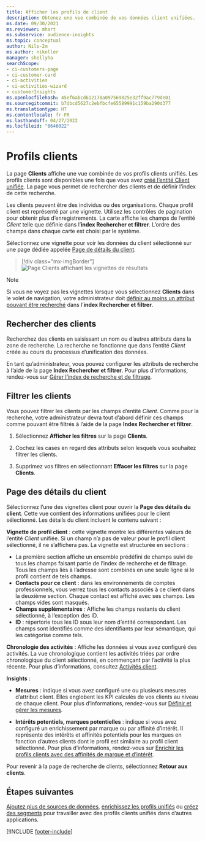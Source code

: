 ```yaml
---
title: Afficher les profils de client
description: Obtenez une vue combinée de vos données client unifiées.
ms.date: 09/30/2021
ms.reviewer: mhart
ms.subservice: audience-insights
ms.topic: conceptual
author: Nils-2m
ms.author: nikeller
manager: shellyha
searchScope:
- ci-customers-page
- ci-customer-card
- ci-activities
- ci-activities-wizard
- customerInsights
ms.openlocfilehash: 45ef6abcd612178a097569825e32ff9ac779de01
ms.sourcegitcommit: b7dbcd5627c2ebfbcfe65589991c159ba290d377
ms.translationtype: HT
ms.contentlocale: fr-FR
ms.lasthandoff: 04/27/2022
ms.locfileid: "8646022"
---
```

# <a name="customer-profiles"></a>Profils clients

La page **Clients** affiche une vue combinée de vos profils clients unifiés. Les profils clients sont disponibles une fois que vous avez [créé l’entité Client unifiée](data-unification.md). La page vous permet de rechercher des clients et de définir l’index de cette recherche.

Les clients peuvent être des individus ou des organisations. Chaque profil client est représenté par une vignette. Utilisez les contrôles de pagination pour obtenir plus d’enregistrements. La carte affiche les champs de l’entité *Client* telle que définie dans l’**index Rechercher et filtrer**. L’ordre des champs dans chaque carte est choisi par le système.

Sélectionnez une vignette pour voir les données du client sélectionné sur une page dédiée appelée [Page de détails du client](customer-profiles.md#customer-details-page).

> [!div class="mx-imgBorder"] 
> ![Page Clients affichant les vignettes de résultats](media/customers-page-result-tiles-B2C.png "Page Clients affichant les vignettes de résultats")

> [!NOTE]
> Si vous ne voyez pas les vignettes lorsque vous sélectionnez **Clients** dans le volet de navigation, votre administrateur doit [définir au moins un attribut pouvant être recherché](search-filter-index.md) dans l’**index Rechercher et filtrer**.

## <a name="search-for-customers"></a>Rechercher des clients

Recherchez des clients en saisissant un nom ou d’autres attributs dans la zone de recherche. La recherche ne fonctionne que dans l’entité _Client_ créée au cours du processus d’unification des données.

En tant qu’administrateur, vous pouvez configurer les attributs de recherche à l’aide de la page **Index Rechercher et filtrer**. Pour plus d’informations, rendez-vous sur [Gérer l’index de recherche et de filtrage](search-filter-index.md).

## <a name="filter-customers"></a>Filtrer les clients

Vous pouvez filtrer les clients par les champs d’entité _Client_. Comme pour la recherche, votre administrateur devra tout d’abord définir ces champs comme pouvant être filtrés à l’aide de la page **Index Rechercher et filtrer**.

1. Sélectionnez **Afficher les filtres** sur la page **Clients**.

1. Cochez les cases en regard des attributs selon lesquels vous souhaitez filtrer les clients.

1. Supprimez vos filtres en sélectionnant **Effacer les filtres** sur la page **Clients**.

## <a name="customer-details-page"></a>Page des détails du client

Sélectionnez l’une des vignettes client pour ouvrir la **Page des détails du client**. Cette vue contient des informations unifiées pour le client sélectionné. Les détails du client incluent le contenu suivant :

**Vignette de profil client** : cette vignette montre les différentes valeurs de l’entité _Client_ unifiée. Si un champ n’a pas de valeur pour le profil client sélectionné, il ne s’affichera pas. La vignette est structurée en sections :  
  - La première section affiche un ensemble prédéfini de champs suivi de tous les champs faisant partie de l’index de recherche et de filtrage. Tous les champs liés à l’adresse sont combinés en une seule ligne si le profil contient de tels champs. 
  - **Contacts pour ce client** : dans les environnements de comptes professionnels, vous verrez tous les contacts associés à ce client dans la deuxième section. Chaque contact est affiché avec ses champs. Les champs vides sont masqués.
  - **Champs supplémentaires** : Affiche les champs restants du client sélectionné, à l’exception des ID. 
  - **ID** : répertorie tous les ID sous leur nom d’entité correspondant. Les champs sont identifiés comme des identifiants par leur sémantique, qui les catégorise comme tels.

**Chronologie des activités** : Affiche les données si vous avez configuré des activités. La vue chronologique contient les activités triées par ordre chronologique du client sélectionné, en commençant par l’activité la plus récente. Pour plus d’informations, consultez [Activités client](activities.md).

**Insights** :  
  - **Mesures** : indique si vous avez configuré une ou plusieurs mesures d’attribut client. Elles englobent les KPI calculés de vos clients au niveau de chaque client. Pour plus d’informations, rendez-vous sur [Définir et gérer les mesures](measures.md).

  - **Intérêts potentiels, marques potentielles** : indique si vous avez configuré un enrichissement par marque ou par affinité d’intérêt. Il représente des intérêts et affinités potentiels pour les marques en fonction d’autres clients dont le profil est similaire au profil client sélectionné. Pour plus d’informations, rendez-vous sur [Enrichir les profils clients avec des affinités de marque et d’intérêt](enrichment-microsoft.md).

Pour revenir à la page de recherche de clients, sélectionnez **Retour aux clients**.

## <a name="next-steps"></a>Étapes suivantes

[Ajoutez plus de sources de données](data-sources.md), [enrichissez les profils unifiés](enrichment-hub.md) ou [créez des segments](segments.md) pour travailler avec des profils clients unifiés dans d’autres applications.


[!INCLUDE [footer-include](includes/footer-banner.md)]

